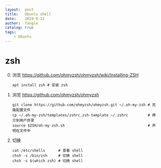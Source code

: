 ```yaml
---
layout:  post
title:   Ubuntu shell
date:    2019-9-12
author:  Tangle
catalog: true
tags:
    - Ubuntu
---
```


# zsh

0. 浏览 <https://github.com/ohmyzsh/ohmyzsh/wiki/Installing-ZSH>
    ```
    apt install zsh # 安装 zsh
    ```
0. 浏览 <https://github.com/ohmyzsh/ohmyzsh>
    ```
    git clone https://github.com/ohmyzsh/ohmyzsh.git ~/.oh-my-zsh # 克隆配置文件
    cp ~/.oh-my-zsh/templates/zshrc.zsh-template ~/.zshrc         # 拷贝到用户目录
    source $ZSH/oh-my-zsh.sh                                      # 声明在文件中
    ```
0. 切换
    ```
    cat /etc/shells      # 查看 shell
    chsh -s /bin/zsh     # 切换 shell
    chsh -s $(which zsh) # 切换 shell
    ```
